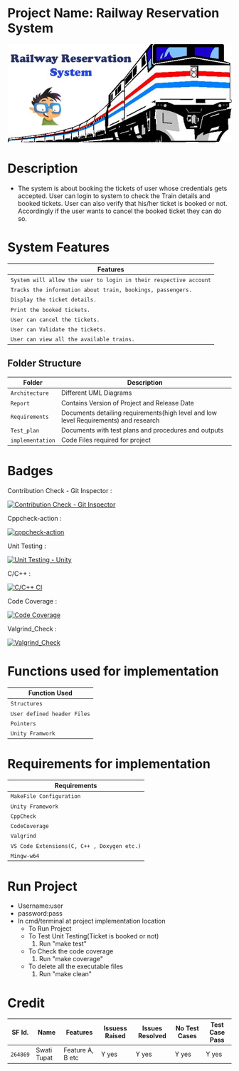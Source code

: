 
# Project Name: Railway Reservation System
![](others/online-railway-reservation-system-project.jpg)


# Description
* The system is about booking the tickets of user whose credentials gets accepted. User can login to system to check the Train details and booked tickets. User can also verify that his/her ticket is booked or not. Accordingly if the user wants to cancel the booked ticket they can do so.

# System Features
Features          | 
-------------------|
`System will allow the user to login in their respective account`       |
`Tracks the information about train, bookings, passengers.`        |
`Display the ticket details.`        |
`Print the booked tickets.`        |
`User can cancel the tickets.`        |
`User can Validate the tickets.`        |
`User can view all the available trains.`        |


## Folder Structure
Folder             | Description
-------------------| -----------------------------------------
`Architecture`         | Different UML Diagrams
`Report`         | Contains Version of Project and Release Date
`Requirements`   | Documents detailing requirements(high level and low level Requirements) and research
`Test_plan`      | Documents with test plans and procedures and outputs
`implementation` | Code Files required for project


# Badges
Contribution Check - Git Inspector :

[![Contribution Check - Git Inspector](https://github.com/swati-tupat/LTTS_Project/actions/workflows/Git_Inspector.yml/badge.svg)](https://github.com/swati-tupat/LTTS_Project/actions/workflows/Git_Inspector.yml)

Cppcheck-action :

[![cppcheck-action](https://github.com/swati-tupat/LTTS_Project/actions/workflows/cppcheck.yml/badge.svg)](https://github.com/swati-tupat/LTTS_Project/actions/workflows/cppcheck.yml)

Unit Testing :

[![Unit Testing - Unity](https://github.com/swati-tupat/LTTS_Project/actions/workflows/Unit-Testing.yml/badge.svg)](https://github.com/swati-tupat/LTTS_Project/actions/workflows/Unit-Testing.yml)

C/C++ :

[![C/C++ CI](https://github.com/swati-tupat/LTTS_Project/actions/workflows/c-cpp.yml/badge.svg)](https://github.com/swati-tupat/LTTS_Project/actions/workflows/c-cpp.yml)

Code Coverage :

[![Code Coverage](https://github.com/swati-tupat/LTTS_Project/actions/workflows/code-coverage.yml/badge.svg)](https://github.com/swati-tupat/LTTS_Project/actions/workflows/code-coverage.yml)

Valgrind_Check :

[![Valgrind_Check](https://github.com/swati-tupat/LTTS_Project/actions/workflows/Valgrind_Check.yml/badge.svg)](https://github.com/swati-tupat/LTTS_Project/actions/workflows/Valgrind_Check.yml)


# Functions used for implementation
Function Used            | 
-------------------|
`Structures`       |
`User defined header Files`       |
`Pointers`       |
`Unity Framwork`       |



# Requirements for implementation
Requirements          | 
-------------------|
`MakeFile Configuration`       |
`Unity Framework`       |
`CppCheck`       |
`CodeCoverage`       |
`Valgrind`       |
`VS Code Extensions(C, C++ , Doxygen etc.)`       |
`Mingw-w64`       |

# Run Project
* Username:user
* password:pass
* In cmd/terminal at project implementation location
	* To Run Project
	* To Test Unit Testing(Ticket is booked or not)
		1. Run "make test"
	* To Check the code coverage
		1. Run "make coverage"
	* To delete all the executable files
		1. Run "make clean"

# Credit

SF Id. |  Name   |    Features    | Issuess Raised |Issues Resolved|No Test Cases|Test Case Pass
-------|---------|----------------|----------------|---------------|-------------|--------------
`264869` | Swati Tupat  | Feature A, B etc    | Y yes     | Y yes   |Y yes   |Y yes     



